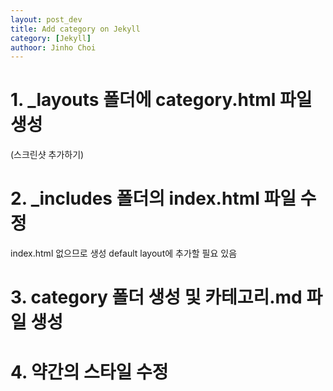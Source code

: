 ```yaml
---
layout: post_dev
title: Add category on Jekyll
category: [Jekyll]
authoor: Jinho Choi
---
```


# 1. _layouts 폴더에 category.html 파일 생성

(스크린샷 추가하기)

# 2. _includes 폴더의 index.html 파일 수정

index.html 없으므로 생성
default layout에 추가할 필요 있음

# 3. category 폴더 생성 및 카테고리.md 파일 생성


# 4. 약간의 스타일 수정